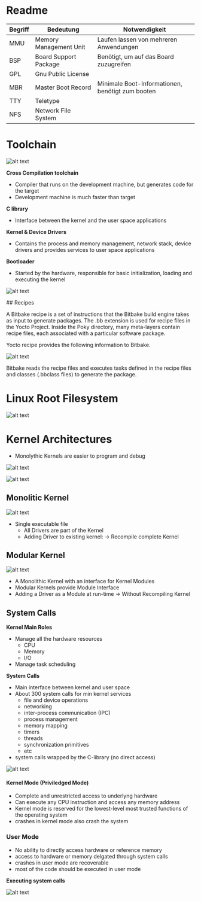 # Readme

| Begriff | Bedeutung | Notwendigkeit |
|---------|-----------|---------------|
| MMU | Memory Management Unit | Laufen lassen von mehreren Anwendungen |
| BSP | Board Support Package | Benötigt, um auf das Board zuzugreifen |
| GPL | Gnu Public License |
| MBR | Master Boot Record | Minimale Boot-Informationen, benötigt zum booten |
| TTY | Teletype | |
| NFS | Network File System |

# Toolchain

![alt text](media/image-2.png)

**Cross Compilation toolchain**

- Compiler that runs on the development machine, but generates code for the target
- Development machine is much faster than target

**C library**

- Interface between the kernel and the user space applications

**Kernel & Device Drivers**

- Contains the process and memory management, network stack, device drivers and provides services to user space applications

**Bootloader**

- Started by the hardware, responsible for basic initialization, loading and executing the kernel


![alt text](media/image-3.png)

## Recipes

A Bitbake recipe is a set of instructions that the Bitbake build engine takes as input to generate packages. The .bb extension is used for recipe files in the Yocto Project. Inside the Poky directory, many meta-layers contain recipe files, each associated with a particular software package.

Yocto recipe provides the following information to Bitbake.

![alt text](media/recipe-image.jpg)

Bitbake reads the recipe files and executes tasks defined in the recipe files and classes (.bbclass files) to generate the package.

# Linux Root Filesystem

![alt text](media/linux%20file%20sys%20struct.png)

# Kernel Architectures

- Monolythic Kernels are easier to program and debug

![alt text](media/image-6.png)

![alt text](media/linux%20arch.png)

## Monolitic Kernel

![alt text](media/image-7.png)

- Single executable file
	- All Drivers are part of the Kernel
	- Adding Driver to existing kernel:
-> Recompile complete Kernel

## Modular Kernel

![alt text](media/image-8.png)

- A Monolithic Kernel with an interface for Kernel Modules
- Modular Kernels provide Module Interface
- Adding a Driver as a Module at run-time
-> Without Recompiling Kernel

## System Calls

**Kernel Main Roles**
- Manage all the hardware resources
	- CPU
	- Memory
	- I/O
- Manage task scheduling

**System Calls**
- Main interface between kernel and user space
- About 300 system calls for min kernel services
	- file and device operations
	- networking
	- inter-process communication (IPC)
	- process management
	- memory mapping
	- timers
	- threads
	- synchronization primitives
	- etc
- system calls wrapped by the C-library (no direct access)

![alt text](media/image-9.png)

#### Kernel Mode (Priviledged Mode)

- Complete and unrestricted access to underlyng hardware
- Can execute any CPU instruction and access any memory address
- Kernel mode is reserved for the lowest-level most trusted functions of the operating system
- crashes in kernel mode also crash the system


### User Mode
- No ability to directly access hardware or reference memory
- access to hardware or memory delgated through system calls
- crashes in user mode are recoverable
- most of the code should be executed in user mode

**Executing system calls**

![alt text](media/image-10.png)
